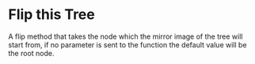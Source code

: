 # Flip this Tree
 A flip method that takes the node which the mirror
image of the tree will start from, if no parameter is sent to the function the default
value will be the root node.
